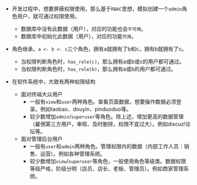 - 开发过程中，想要屏蔽权限使用，那么基于`RBAC`思想，模拟创建一个`admin`角色用户，就可通过权限使用。
  
  - 数据库中没有此数据（用户），对应的功能也会`不可用`。
  - 数据库中初始化此数据（用户），对应的功能`可用`。

- 角色继承，`a <- b <- c`三个角色，拥有a就拥有了b和c，拥有b就拥有了c。
  
  - 当权限判断角色时，`has_role(c)`，那么拥有a或b或c的用户都可通过。
  - 当权限判断角色时，`has_role(b)`，那么拥有a或b的用户都可通过。

- 在软件系统中，大致有两种权限结构
  
  - 面对终端大众用户
    - 一般有`view`和`user`两种角色。查看页面数据，想要操作数据必须登录。例如taobao、douyin、pinduoduo等。
    - 较少数增加`admin`/`superuser`等角色。除上述，增加更高的数据管理（雇佣第三方用户，审核、及时删除，权限不宜过大）。例如discuz!论坛等。
  - 面对管理后台用户
    - 一般有`user`和`admin`两种角色。管理权限内的数据（内部工作人员：销售、运营）。例如各种管理系统。
    - 较少数增加`view`/`superuser`等角色，一般使用角色等级类。数据权限等级严格，阶级分明（店员、店长、老板、管理员）。例如商家管理系统。
